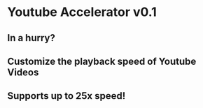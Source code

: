 # Youtube Accelerator v0.1

## In a hurry?

## Customize the playback speed of Youtube Videos

## Supports up to 25x speed!
